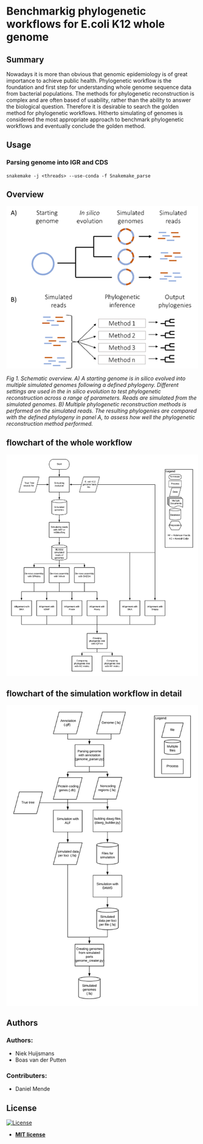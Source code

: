 # Benchmarkig phylogenetic workflows for E.coli K12 whole genome #
## Summary ##
Nowadays it is more than obvious that genomic epidemiology is of great importance to achieve public health. Phylogenetic workflow is the foundation and first step for understanding whole genome sequence data from bacterial populations. The methods for phylogenetic reconstruction is complex and are often based of usability, rather than the ability to answer the biological question. Therefore it is desirable to search the golden method for phylogenetic workflows. Hitherto simulating of genomes is considered the most appropriate approach to benchmark phylogenetic workflows and eventually conclude the golden method. 

## Usage ##
### Parsing genome into IGR and CDS ###
```
snakemake -j <threads> --use-conda -f Snakemake_parse
```
  
## Overview ##
<img src="./Overview.png">

*Fig 1. Schematic overview. A) A starting genome is in silico evolved into multiple simulated genomes following a defined phylogeny. Different settings are used in the in silico evolution to test phylogenetic reconstruction across a range of parameters. Reads are simulated from the simulated genomes. B) Multiple phylogenetic reconstruction methods is performed on the simulated reads. The resulting phylogenies are compared with the defined phylogeny in panel A, to assess how well the phylogenetic reconstruction method performed.*

## flowchart of the whole workflow ##
<img src="./phylogenies.png">

## flowchart of the simulation workflow in detail ##
<img src="./Simulator.png">

## Authors ##
### Authors: ###
- Niek Huijsmans
- Boas van der Putten

### Contributers: ###
- Daniel Mende

## License

[![License](http://img.shields.io/:license-mit-blue.svg?style=flat-square)](http://badges.mit-license.org)

- **[MIT license](http://opensource.org/licenses/mit-license.php)**
